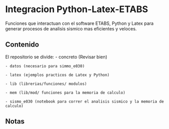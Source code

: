 # Integracion Python-Latex-ETABS

Funciones que interactuan con el software ETABS, Python y Latex para generar procesos de analisis sismico mas eficientes y veloces.

## Contenido
El repositorio se divide:
    - concreto (Revisar bien)
    
    - datos (necesario para simmo_e030)
    
    - latex (ejemplos practicos de Latex y Python)
    
    - lib (librerias/funciones/ modulos)
    
    - mem (lib/mod/ funciones para la memoria de calculo)
    
    - sismo_e030 (notebook para correr el analisis sismico y la memoria de calculo)
    

## Notas
